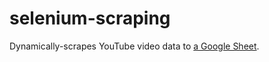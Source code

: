 # selenium-scraping

Dynamically-scrapes YouTube video data to [a Google Sheet](https://docs.google.com/spreadsheets/d/1sz65hZuFaZomwZrqBmEUzanQtCVj_drUJYkmSNuEqmM/edit#gid=1683412517).

